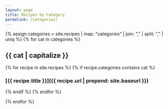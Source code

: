 ```yaml
---
layout: page
title: Recipes by Category
permalink: /categories/
---
```


{% assign categories = site.recipes | map: "categories" | join: "," | split: "," | uniq %}
{% for cat in categories %}
## {{ cat | capitalize }}

{% for recipe in site.recipes %}
{% if recipe.categories contains cat %}
### [{{ recipe.title }}]({{ recipe.url | prepend: site.baseurl }})
{% endif %}
{% endfor %}

{% endfor %}
